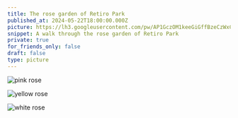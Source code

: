 ```yaml
---
title: The rose garden of Retiro Park
published_at: 2024-05-22T18:00:00.000Z
picture: https://lh3.googleusercontent.com/pw/AP1GczOM1keeGiGffBzeCzWxCLTDZUdv-7ybIng1gxyO7LOpXNujmy9fWgGkccvZ0o2ME8vyzrVnCxfsyW8Jc-_TdvYVDKcX1sBRHi9djsGCOY6dPetbgY1Z=w614-h768-no
snippet: A walk through the rose garden of Retiro Park
private: true
for_friends_only: false
draft: false
type: picture
---
```


![pink rose](https://lh3.googleusercontent.com/pw/AP1GczORTQDgvjUCNYCWcp_3l5LvL3ACu0ib6jE2xPppfKyNubFMRrXPNduKyEyCyL8HpSihSsfI_88AcLHuyiXUF1fKNfeb3hVOG-3zdypp0dlRYW-vFtU7iWlHRHjO1k6nqyDpf-19gE-VbrPSFK-yqmkU3Q=w1536-h1920-s-no-gm)

![yellow rose](https://lh3.googleusercontent.com/pw/AP1GczOuw10mxg464hbSoo56jXDoMXshSnvr3UfG-02ksNAMa0zY3yI0qtR5jWqEi-bWbYmRhrNOkXBEJES64oqjHwJ-hNwjysqrPRDHBc7-9vEk9yEKtcvobgYAcdQbvo15KFqkCrW_fDR8Se-BVF6Itx9yWA=w1536-h1920-s-no-gm)

![white rose](https://lh3.googleusercontent.com/pw/AP1GczPXIoIUPntouABSJh3QXM1L2IozbzWuczYnCC_FkJpZJWdcmlLAAu-usMpbkLtfq7wluAPrpHk1Vs67Ph3cxxT4KCuy4s5Yo9xu7xNNC5ZWAZqvsPl-2Ng53H5t8z0hpcUoNLNJcwOYPzYvLKLga1kvzg=w1536-h1920-s-no-gm)
